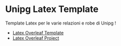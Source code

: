 # Unipg Latex Template

Template Latex per le varie relazioni e robe di Unipg !

- [Latex Overleaf Template](https://www.overleaf.com/latex/templates/unipglatextemplate/ttvncvkpbtvt)
- [Latex Overleaf Project](https://www.overleaf.com/read/wzqbqsqxrhgv)
